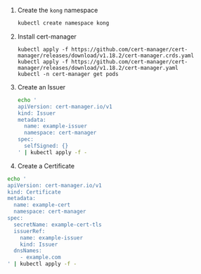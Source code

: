 1. Create the `kong` namespace
    
    ```sh
    kubectl create namespace kong
    ```
1. Install cert-manager

    ```
    kubectl apply -f https://github.com/cert-manager/cert-manager/releases/download/v1.18.2/cert-manager.crds.yaml
    kubectl apply -f https://github.com/cert-manager/cert-manager/releases/download/v1.18.2/cert-manager.yaml
    kubectl -n cert-manager get pods
    ```

1. Create an Issuer

    ```bash
    echo '
    apiVersion: cert-manager.io/v1
    kind: Issuer
    metadata:
      name: example-issuer
      namespace: cert-manager
    spec:
      selfSigned: {}
    ' | kubectl apply -f -
    ```

1. Create a Certificate

```bash
echo '
apiVersion: cert-manager.io/v1
kind: Certificate
metadata:
  name: example-cert
  namespace: cert-manager
spec:
  secretName: example-cert-tls
  issuerRef:
    name: example-issuer
    kind: Issuer
  dnsNames:
    - example.com
' | kubectl apply -f -

```